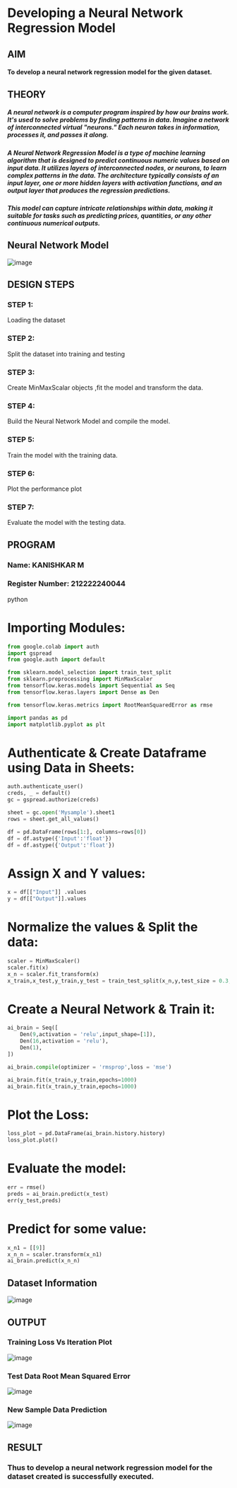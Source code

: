 # Developing a Neural Network Regression Model

## AIM

#### To develop a neural network regression model for the given dataset.

## THEORY

##### A neural network is a computer program inspired by how our brains work. It's used to solve problems by finding patterns in data. Imagine a network of interconnected virtual "neurons." Each neuron takes in information, processes it, and passes it along.

##### A Neural Network Regression Model is a type of machine learning algorithm that is designed to predict continuous numeric values based on input data. It utilizes layers of interconnected nodes, or neurons, to learn complex patterns in the data. The architecture typically consists of an input layer, one or more hidden layers with activation functions, and an output layer that produces the regression predictions.

##### This model can capture intricate relationships within data, making it suitable for tasks such as predicting prices, quantities, or any other continuous numerical outputs.

## Neural Network Model

![image](https://github.com/KANISHKAR2607/basic-nn-model/assets/118886772/d86e5152-9865-44fa-9653-33a2fef3d201)



## DESIGN STEPS

### STEP 1:

Loading the dataset

### STEP 2:

Split the dataset into training and testing

### STEP 3:

Create MinMaxScalar objects ,fit the model and transform the data.

### STEP 4:

Build the Neural Network Model and compile the model.

### STEP 5:

Train the model with the training data.

### STEP 6:

Plot the performance plot

### STEP 7:

Evaluate the model with the testing data.

## PROGRAM
### Name: KANISHKAR M
### Register Number: 212222240044
python

# Importing Modules:
```py
from google.colab import auth
import gspread
from google.auth import default

from sklearn.model_selection import train_test_split
from sklearn.preprocessing import MinMaxScaler
from tensorflow.keras.models import Sequential as Seq
from tensorflow.keras.layers import Dense as Den

from tensorflow.keras.metrics import RootMeanSquaredError as rmse

import pandas as pd
import matplotlib.pyplot as plt
```
# Authenticate & Create Dataframe using Data in Sheets:
```py
auth.authenticate_user()
creds, _ = default()
gc = gspread.authorize(creds)

sheet = gc.open('Mysample').sheet1 
rows = sheet.get_all_values()

df = pd.DataFrame(rows[1:], columns=rows[0])
df = df.astype({'Input':'float'})
df = df.astype({'Output':'float'})
```
# Assign X and Y values:
```py
x = df[["Input"]] .values
y = df[["Output"]].values
```
# Normalize the values & Split the data:
```py
scaler = MinMaxScaler()
scaler.fit(x)
x_n = scaler.fit_transform(x)
x_train,x_test,y_train,y_test = train_test_split(x_n,y,test_size = 0.3,random_state = 3)
```
# Create a Neural Network & Train it:
```py
ai_brain = Seq([
    Den(9,activation = 'relu',input_shape=[1]),
    Den(16,activation = 'relu'),
    Den(1),
])

ai_brain.compile(optimizer = 'rmsprop',loss = 'mse')

ai_brain.fit(x_train,y_train,epochs=1000)
ai_brain.fit(x_train,y_train,epochs=1000)
```
# Plot the Loss:
```py
loss_plot = pd.DataFrame(ai_brain.history.history)
loss_plot.plot()
```
# Evaluate the model:
```py
err = rmse()
preds = ai_brain.predict(x_test)
err(y_test,preds)
```
# Predict for some value:
```py
x_n1 = [[9]]
x_n_n = scaler.transform(x_n1)
ai_brain.predict(x_n_n)
```

## Dataset Information

![image](https://github.com/KANISHKAR2607/basic-nn-model/assets/118886772/1762c747-b50c-44d8-9a9a-4fa5cd6c6a6a)



## OUTPUT

### Training Loss Vs Iteration Plot

![image](https://github.com/KANISHKAR2607/basic-nn-model/assets/118886772/226bd5da-0cb2-418d-a776-fdda09fe9335)



### Test Data Root Mean Squared Error

![image](https://github.com/KANISHKAR2607/basic-nn-model/assets/118886772/d13235bf-cf60-4eae-9790-2f7bddcde32b)



### New Sample Data Prediction

![image](https://github.com/KANISHKAR2607/basic-nn-model/assets/118886772/209ab582-72cf-4e16-9eb9-4d4b6c361422)


## RESULT

### Thus to develop a neural network regression model for the dataset created is successfully executed.
